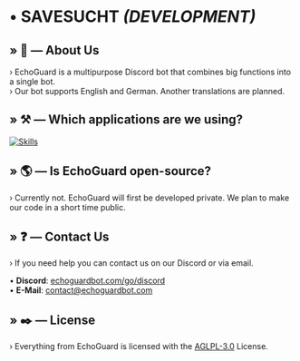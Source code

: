# • SAVESUCHT *(DEVELOPMENT)*

## » 🚀 — About Us
› EchoGuard is a multipurpose Discord bot that combines big functions into a single bot.<br>
› Our bot supports English and German. Another translations are planned.

## » ⚒️ — Which applications are we using?
[![Skills](https://skillicons.dev/icons?i=css,html,js,mysql,nodejs,php)](#)

## » 🌎 — Is EchoGuard open-source?
› Currently not. EchoGuard will first be developed private. We plan to make our code in a short time public.

## » ❓ — Contact Us
› If you need help you can contact us on our Discord or via email.

• **Discord**: [echoguardbot.com/go/discord](https://echoguardbot.com/go/discord)
<br>
• **E-Mail**: [contact@echoguardbot.com](mailto:contact@echoguardbot.com)

## » ✒️ — License
› Everything from EchoGuard is licensed with the [AGLPL-3.0](https://choosealicense.com/licenses/agpl-3.0/) License.
